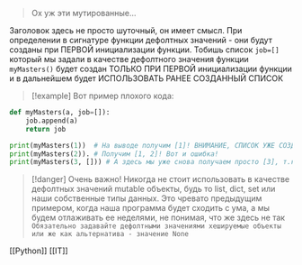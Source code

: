 
> Ох уж эти мутированные...

Заголовок здесь не просто шуточный, он имеет смысл. При определении в сигнатуре функции дефолтных значений - они будут созданы при ПЕРВОЙ инициализации функции. Тобишь список `job=[]` который мы задали в качестве дефолтного значения функции `myMasters()` будет создан ТОЛЬКО ПРИ ПЕРВОЙ инициализации функции и в дальнейшем будет ИСПОЛЬЗОВАТЬ РАНЕЕ СОЗДАННЫЙ СПИСОК

>[!example] Вот пример плохого кода:
>
```python
def myMasters(a, job=[]):
	job.append(a)
	return job

print(myMasters(1))  # На выводе получим [1]! ВНИМАНИЕ, СПИСОК УЖЕ СОЗДАН!
print(myMasters(2)). # Получим [1, 2]! Вот и ошибка!
print(myMasters(3, [])) # А здесь мы уже снова получаем просто [3], т.к передали                           свой пустой list
```

>[!danger] Очень важно!
>Никогда не стоит использовать в качестве дефолтных значений mutable объекты, будь то list, dict, set или наши собственные типы данных. Это чревато предыдущим примером, когда наша программа будет сходить с ума, а мы будем отлаживать ее неделями, не понимая, что же здесь не так
>`Обязательно задавайте дефолтными значениями хешируемые объекты или же как альтернатива - значение None`

[[Python]] [[IT]]

